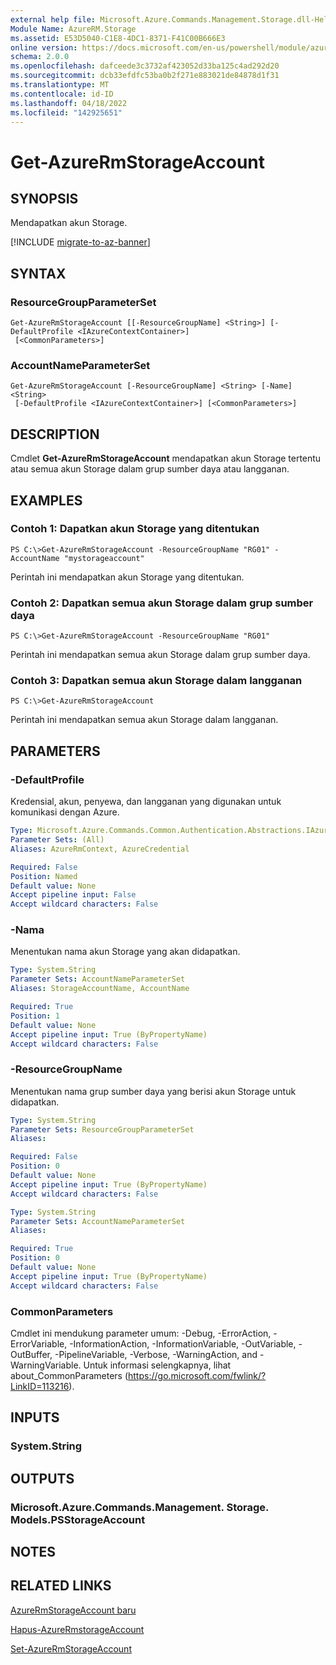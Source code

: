 ```yaml
---
external help file: Microsoft.Azure.Commands.Management.Storage.dll-Help.xml
Module Name: AzureRM.Storage
ms.assetid: E53D5040-C1E8-4DC1-8371-F41C00B666E3
online version: https://docs.microsoft.com/en-us/powershell/module/azurerm.storage/get-azurermstorageaccount
schema: 2.0.0
ms.openlocfilehash: dafceede3c3732af423052d33ba125c4ad292d20
ms.sourcegitcommit: dcb33efdfc53ba0b2f271e883021de84878d1f31
ms.translationtype: MT
ms.contentlocale: id-ID
ms.lasthandoff: 04/18/2022
ms.locfileid: "142925651"
---
```

# Get-AzureRmStorageAccount

## SYNOPSIS
Mendapatkan akun Storage.

[!INCLUDE [migrate-to-az-banner](../../includes/migrate-to-az-banner.md)]

## SYNTAX

### ResourceGroupParameterSet
```
Get-AzureRmStorageAccount [[-ResourceGroupName] <String>] [-DefaultProfile <IAzureContextContainer>]
 [<CommonParameters>]
```

### AccountNameParameterSet
```
Get-AzureRmStorageAccount [-ResourceGroupName] <String> [-Name] <String>
 [-DefaultProfile <IAzureContextContainer>] [<CommonParameters>]
```

## DESCRIPTION
Cmdlet **Get-AzureRmStorageAccount** mendapatkan akun Storage tertentu atau semua akun Storage dalam grup sumber daya atau langganan.

## EXAMPLES

### Contoh 1: Dapatkan akun Storage yang ditentukan
```
PS C:\>Get-AzureRmStorageAccount -ResourceGroupName "RG01" -AccountName "mystorageaccount"
```

Perintah ini mendapatkan akun Storage yang ditentukan.

### Contoh 2: Dapatkan semua akun Storage dalam grup sumber daya
```
PS C:\>Get-AzureRmStorageAccount -ResourceGroupName "RG01"
```

Perintah ini mendapatkan semua akun Storage dalam grup sumber daya.

### Contoh 3: Dapatkan semua akun Storage dalam langganan
```
PS C:\>Get-AzureRmStorageAccount
```

Perintah ini mendapatkan semua akun Storage dalam langganan.

## PARAMETERS

### -DefaultProfile
Kredensial, akun, penyewa, dan langganan yang digunakan untuk komunikasi dengan Azure.

```yaml
Type: Microsoft.Azure.Commands.Common.Authentication.Abstractions.IAzureContextContainer
Parameter Sets: (All)
Aliases: AzureRmContext, AzureCredential

Required: False
Position: Named
Default value: None
Accept pipeline input: False
Accept wildcard characters: False
```

### -Nama
Menentukan nama akun Storage yang akan didapatkan.

```yaml
Type: System.String
Parameter Sets: AccountNameParameterSet
Aliases: StorageAccountName, AccountName

Required: True
Position: 1
Default value: None
Accept pipeline input: True (ByPropertyName)
Accept wildcard characters: False
```

### -ResourceGroupName
Menentukan nama grup sumber daya yang berisi akun Storage untuk didapatkan.

```yaml
Type: System.String
Parameter Sets: ResourceGroupParameterSet
Aliases:

Required: False
Position: 0
Default value: None
Accept pipeline input: True (ByPropertyName)
Accept wildcard characters: False
```

```yaml
Type: System.String
Parameter Sets: AccountNameParameterSet
Aliases:

Required: True
Position: 0
Default value: None
Accept pipeline input: True (ByPropertyName)
Accept wildcard characters: False
```

### CommonParameters
Cmdlet ini mendukung parameter umum: -Debug, -ErrorAction, -ErrorVariable, -InformationAction, -InformationVariable, -OutVariable, -OutBuffer, -PipelineVariable, -Verbose, -WarningAction, and -WarningVariable. Untuk informasi selengkapnya, lihat about_CommonParameters (https://go.microsoft.com/fwlink/?LinkID=113216).

## INPUTS

### System.String

## OUTPUTS

### Microsoft.Azure.Commands.Management. Storage. Models.PSStorageAccount

## NOTES

## RELATED LINKS

[AzureRmStorageAccount baru](./New-AzureRmStorageAccount.md)

[Hapus-AzureRmstorageAccount](./Remove-AzureRmStorageAccount.md)

[Set-AzureRmStorageAccount](./Set-AzureRmStorageAccount.md)


